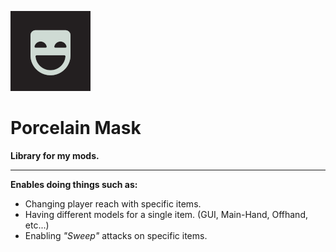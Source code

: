 ![Drag Racing](./src/main/resources/assets/porcelain-mask/icon.png)
# Porcelain Mask
**Library for my mods.**
<hr>



**Enables doing things such as:**
* Changing player reach with specific items.
* Having different models for a single item. (GUI, Main-Hand, Offhand, etc...)
* Enabling *"Sweep"* attacks on specific items.